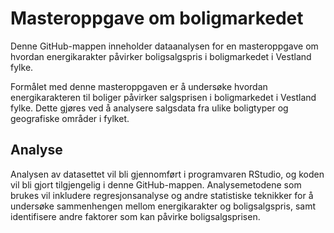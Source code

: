 # Masteroppgave om boligmarkedet
Denne GitHub-mappen inneholder dataanalysen for en masteroppgave om hvordan energikarakter påvirker boligsalgspris i boligmarkedet i Vestland fylke.

Formålet med denne masteroppgaven er å undersøke hvordan energikarakteren til boliger påvirker salgsprisen i boligmarkedet i Vestland fylke. Dette gjøres ved å analysere salgsdata fra ulike boligtyper og geografiske områder i fylket.

## Analyse
Analysen av datasettet vil bli gjennomført i programvaren RStudio, og koden vil bli gjort tilgjengelig i denne GitHub-mappen. Analysemetodene som brukes vil inkludere regresjonsanalyse og andre statistiske teknikker for å undersøke sammenhengen mellom energikarakter og boligsalgspris, samt identifisere andre faktorer som kan påvirke boligsalgsprisen.
